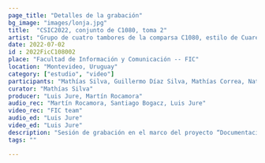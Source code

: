 ```yaml
---
page_title: "Detalles de la grabación"
bg_image: "images/lonja.jpg"
title:  "CSIC2022, conjunto de C1080, toma 2"  
artist: "Grupo de cuatro tambores de la comparsa C1080, estilo de Cuareim"  
date: 2022-07-02
id : 2022FicC108002
place: "Facultad de Información y Comunicación -- FIC"  
location: "Montevideo, Uruguay"  
category: ["estudio", "video"]
participants: "Mathías Silva, Guillermo Díaz Silva, Mathías Correa, Natalia Riefel"  
curator: "Mathías Silva"  
producer: "Luis Jure, Martín Rocamora"  
audio_rec: "Martín Rocamora, Santiago Bogacz, Luis Jure"  
video_rec: "FIC team"  
audio_ed: "Luis Jure"  
video_ed: "Luis Jure"  
description: "Sesión de grabación en el marco del proyecto “Documentacion y análisis del candombe uruguayo” dirigido por Luis Jure y Martín Rocamora, con financiación de la CSIC, agencia de investigación de la Universidad de la República. La sesión se realizó en colaboración con la FIC."  
tags: ""  

---
```

